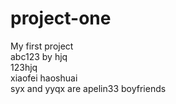 # project-one
My first project  
abc123 by hjq  
123hjq  
xiaofei haoshuai  
syx and yyqx are apelin33 boyfriends
